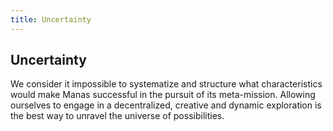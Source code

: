 ```yaml
---
title: Uncertainty
---
```

## Uncertainty

We consider it impossible to systematize and structure what characteristics would make Manas successful in the pursuit of its meta-mission. Allowing ourselves to engage in a decentralized, creative and dynamic exploration is the best way to unravel the universe of possibilities.